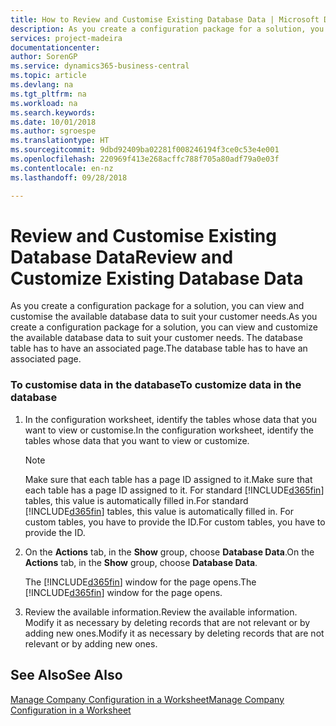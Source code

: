 ```yaml
---
title: How to Review and Customise Existing Database Data | Microsoft Docs
description: As you create a configuration package for a solution, you can view and customise the available database data to suit your customer needs. The database table has to have an associated page.
services: project-madeira
documentationcenter: 
author: SorenGP
ms.service: dynamics365-business-central
ms.topic: article
ms.devlang: na
ms.tgt_pltfrm: na
ms.workload: na
ms.search.keywords: 
ms.date: 10/01/2018
ms.author: sgroespe
ms.translationtype: HT
ms.sourcegitcommit: 9dbd92409ba02281f008246194f3ce0c53e4e001
ms.openlocfilehash: 220969f413e268acffc788f705a80adf79a0e03f
ms.contentlocale: en-nz
ms.lasthandoff: 09/28/2018

---
```

# <a name="review-and-customize-existing-database-data"></a><span data-ttu-id="0f5d1-104">Review and Customise Existing Database Data</span><span class="sxs-lookup"><span data-stu-id="0f5d1-104">Review and Customize Existing Database Data</span></span>
<span data-ttu-id="0f5d1-105">As you create a configuration package for a solution, you can view and customise the available database data to suit your customer needs.</span><span class="sxs-lookup"><span data-stu-id="0f5d1-105">As you create a configuration package for a solution, you can view and customize the available database data to suit your customer needs.</span></span> <span data-ttu-id="0f5d1-106">The database table has to have an associated page.</span><span class="sxs-lookup"><span data-stu-id="0f5d1-106">The database table has to have an associated page.</span></span>  

### <a name="to-customize-data-in-the-database"></a><span data-ttu-id="0f5d1-107">To customise data in the database</span><span class="sxs-lookup"><span data-stu-id="0f5d1-107">To customize data in the database</span></span>  

1.  <span data-ttu-id="0f5d1-108">In the configuration worksheet, identify the tables whose data that you want to view or customise.</span><span class="sxs-lookup"><span data-stu-id="0f5d1-108">In the configuration worksheet, identify the tables whose data that you want to view or customize.</span></span>  

    > [!NOTE]  
    >  <span data-ttu-id="0f5d1-109">Make sure that each table has a page ID assigned to it.</span><span class="sxs-lookup"><span data-stu-id="0f5d1-109">Make sure that each table has a page ID assigned to it.</span></span> <span data-ttu-id="0f5d1-110">For standard [!INCLUDE[d365fin](includes/d365fin_md.md)] tables, this value is automatically filled in.</span><span class="sxs-lookup"><span data-stu-id="0f5d1-110">For standard [!INCLUDE[d365fin](includes/d365fin_md.md)] tables, this value is automatically filled in.</span></span> <span data-ttu-id="0f5d1-111">For custom tables, you have to provide the ID.</span><span class="sxs-lookup"><span data-stu-id="0f5d1-111">For custom tables, you have to provide the ID.</span></span>  

2.  <span data-ttu-id="0f5d1-112">On the **Actions** tab, in the **Show** group, choose **Database Data**.</span><span class="sxs-lookup"><span data-stu-id="0f5d1-112">On the **Actions** tab, in the **Show** group, choose **Database Data**.</span></span>  

     <span data-ttu-id="0f5d1-113">The [!INCLUDE[d365fin](includes/d365fin_md.md)] window for the page opens.</span><span class="sxs-lookup"><span data-stu-id="0f5d1-113">The [!INCLUDE[d365fin](includes/d365fin_md.md)] window for the page opens.</span></span>  

3.  <span data-ttu-id="0f5d1-114">Review the available information.</span><span class="sxs-lookup"><span data-stu-id="0f5d1-114">Review the available information.</span></span> <span data-ttu-id="0f5d1-115">Modify it as necessary by deleting records that are not relevant or by adding new ones.</span><span class="sxs-lookup"><span data-stu-id="0f5d1-115">Modify it as necessary by deleting records that are not relevant or by adding new ones.</span></span>  

## <a name="see-also"></a><span data-ttu-id="0f5d1-116">See Also</span><span class="sxs-lookup"><span data-stu-id="0f5d1-116">See Also</span></span>  
 [<span data-ttu-id="0f5d1-117">Manage Company Configuration in a Worksheet</span><span class="sxs-lookup"><span data-stu-id="0f5d1-117">Manage Company Configuration in a Worksheet</span></span>](admin-how-to-manage-company-configuration-in-a-worksheet.md)

